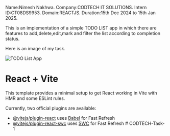 Name:Nimesh Nakhwa.
Company:CODTECH IT SOLUTIONS.
Intern ID:CT08DS9953.
Domain:REACTJS.
Duration:15th Dec 2024 to 15th Jan 2025.

This is an implementation of a simple TODO LIST app in which there are features to add,delete,edit,mark and filter the list according to completion status.

Here is an image of my task.



![TODO List App](https://github.com/user-attachments/assets/d5eea216-90df-499a-9da5-b45a50c8abae)






# React + Vite

This template provides a minimal setup to get React working in Vite with HMR and some ESLint rules.

Currently, two official plugins are available:

- [@vitejs/plugin-react](https://github.com/vitejs/vite-plugin-react/blob/main/packages/plugin-react/README.md) uses [Babel](https://babeljs.io/) for Fast Refresh
- [@vitejs/plugin-react-swc](https://github.com/vitejs/vite-plugin-react-swc) uses [SWC](https://swc.rs/) for Fast Refresh
#   C O D T E C H - T a s k - 1 
 
 
